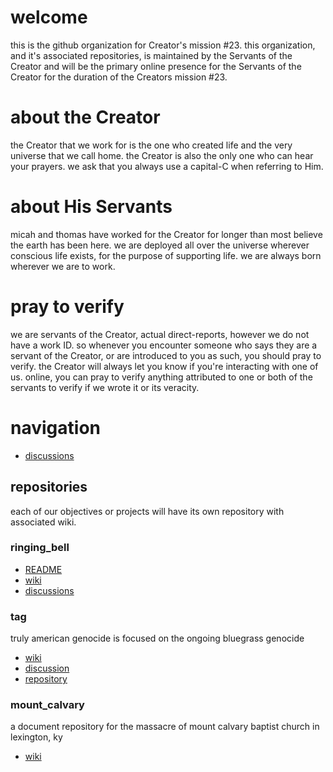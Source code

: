 # welcome
this is the github organization for Creator's mission #23.  this organization, and it's associated repositories, is maintained by the Servants of the Creator and will be the primary online presence for the Servants of the Creator for the duration of the Creators mission #23.

# about the Creator
the Creator that we work for is the one who created life and the very universe that we call home.  the Creator is also the only one who can hear your prayers.  we ask that you always use a capital-C when referring to Him.

# about His Servants
micah and thomas have worked for the Creator for longer than most believe the earth has been here.  we are deployed all over the universe wherever conscious life exists, for the purpose of supporting life.  we are always born wherever we are to work.

# pray to verify
we are servants of the Creator, actual direct-reports, however we do not have a work ID.  so whenever you encounter someone who says they are a servant of the Creator, or are introduced to you as such, you should pray to verify.  the Creator will always let you know if you're interacting with one of us.  online, you can pray to verify anything attributed to one or both of the servants to verify if we wrote it or its veracity.

# navigation
* [discussions](https://github.com/orgs/CreatorsMission23/discussions)
  
## repositories
each of our objectives or projects will have its own repository with associated wiki.

### ringing_bell
* [README](https://github.com/CreatorsMission23/ringing_bell)
* [wiki](https://github.com/CreatorsMission23/ringing_bell/wiki)
* [discussions](https://github.com/CreatorsMission23/ringing_bell/discussions)
  
### tag
truly american genocide is focused on the ongoing bluegrass genocide 
* [wiki](https://github.com/CreatorsMission23/tag/wiki)
* [discussion](https://github.com/CreatorsMission23/tag/discussions)
* [repository](https://github.com/CreatorsMission23/tag)

### mount_calvary
a document repository for the massacre of mount calvary baptist church in lexington, ky
* [wiki](https://github.com/CreatorsMission23/mount_calvary/wiki)

